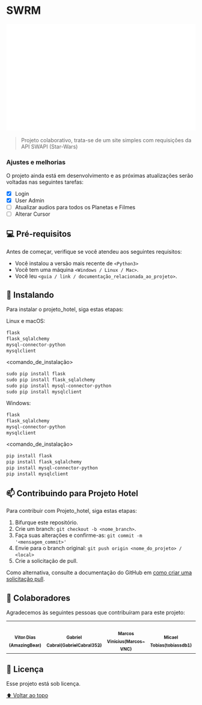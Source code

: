 # SWRM


<!---Esses são exemplos. Veja https://shields.io para outras pessoas ou para personalizar este conjunto de escudos. Você pode querer incluir dependências, status do projeto e informações de licença aqui--->


<img src="images/logo.png" alt="Home">

> Projeto colaborativo, trata-se de um site simples com requisições da API SWAPI (Star-Wars)

### Ajustes e melhorias

O projeto ainda está em desenvolvimento e as próximas atualizações serão voltadas nas seguintes tarefas:

- [x] Login
- [x] User Admin
- [ ] Atualizar audios para todos os Planetas e Filmes
- [ ] Alterar Cursor

## 💻 Pré-requisitos

Antes de começar, verifique se você atendeu aos seguintes requisitos:
<!---Estes são apenas requisitos de exemplo. Adicionar, duplicar ou remover conforme necessário--->
* Você instalou a versão mais recente de `<Python3>`
* Você tem uma máquina `<Windows / Linux / Mac>`.
* Você leu `<guia / link / documentação_relacionada_ao_projeto>`.

## 🚀 Instalando <Projeto hotel>

Para instalar o projeto_hotel, siga estas etapas:

Linux e macOS:
```
flask
flask_sqlalchemy
mysql-connector-python
mysqlclient
```
<comando_de_instalação>
```
sudo pip install flask
sudo pip install flask_sqlalchemy
sudo pip install mysql-connector-python
sudo pip install mysqlclient
```
Windows:
```
flask
flask_sqlalchemy
mysql-connector-python
mysqlclient
```
<comando_de_instalação>
```
pip install flask
pip install flask_sqlalchemy
pip install mysql-connector-python
pip install mysqlclient
```

## 📫 Contribuindo para Projeto Hotel
<!---Caso você queira colaborar com algo que possa ser benéfico/diferenete/novo siga as instruções abaixo--->
Para contribuir com Projeto_hotel, siga estas etapas:

1. Bifurque este repositório.
2. Crie um branch: `git checkout -b <nome_branch>`.
3. Faça suas alterações e confirme-as: `git commit -m '<mensagem_commit>'`
4. Envie para o branch original: `git push origin <nome_do_projeto> / <local>`
5. Crie a solicitação de pull.

Como alternativa, consulte a documentação do GitHub em [como criar uma solicitação pull](https://help.github.com/en/github/collaborating-with-issues-and-pull-requests/creating-a-pull-request).

## 🤝 Colaboradores

Agradecemos às seguintes pessoas que contribuíram para este projeto:

<table>
  <tr>
    <td align="center">
      <a href="https://github.com/AmazingBear">
        <img src="https://avatars.githubusercontent.com/u/70549168?v=4" width="100px;" alt=""/><br>
        <sub>
          <b>Vitor Dias (AmazingBear) </b>
        </sub>
      </a>
    </td>
    <td align="center">
      <a href="https://github.com/GabrielCabral352">
        <img src="https://avatars.githubusercontent.com/u/71848398?v=4" width="100px;" alt=""/><br>
        <sub>
          <b>Gabriel Cabral(GabrielCabral352)</b>
        </sub>
      </a>
    </td>
    <td align="center">
      <a href="https://github.com/Marcos-VNC">
        <img src="https://avatars.githubusercontent.com/u/75021765?v=4" width="100px;" alt=""/><br>
        <sub>
          <b>Marcos Vinicius(Marcos-VNC)</b>
        </sub>
      </a>
    </td>
    <td align="center">
      <a href="https://github.com/tobiassdb1">
        <img src="https://avatars.githubusercontent.com/u/86832505?v=4" width="100px;" alt=""/><br>
        <sub>
          <b>Micael Tobias(tobiassdb1)</b>
        </sub>
      </a>
    </td>
    <td align="center">
      <a href="https://github.com/ElielPimenta">
        <img src="https://avatars.githubusercontent.com/u/86831916?v=4" width="100px;" alt=""/><br>
        <sub>
          <b>Eliel pimenta(ElielPimenta)</b>
        </sub>
      </a>
    </td>
    <td align="center">
      <a href="https://github.com/LariSVS">
        <img src="https://avatars.githubusercontent.com/u/86832441?v=4" width="100px;" alt=""/><br>
        <sub>
          <b>Larissa(LariSVS)</b>
        </sub>
      </a>
    </td>
    <td align="center">
      <a href="https://github.com/luixfds">
        <img src="https://avatars.githubusercontent.com/u/73261937?v=4" width="100px;" alt=""/><br>
        <sub>
          <b>LUIS FDS(luixfds)</b>
        </sub>
      </a>
    </td>
    <td align="center">
      <a href="https://github.com/sxtnxd">
        <img src="https://avatars.githubusercontent.com/u/86832399?v=4" width="100px;" alt=""/><br>
        <sub>
          <b>Sxtnxd(sxtnxd)</b>
        </sub>
      </a>
    </td>
  </tr>
</table>

## 📝 Licença

Esse projeto está sob licença.

[⬆ Voltar ao topo](#nome-do-projeto)<br>
